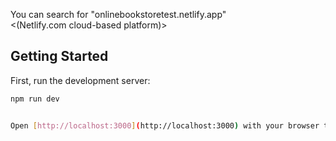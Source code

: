 You can search for "onlinebookstoretest.netlify.app"  
<(Netlify.com cloud-based platform)>


## Getting Started

First, run the development server:

```bash
npm run dev


Open [http://localhost:3000](http://localhost:3000) with your browser to see the result.
